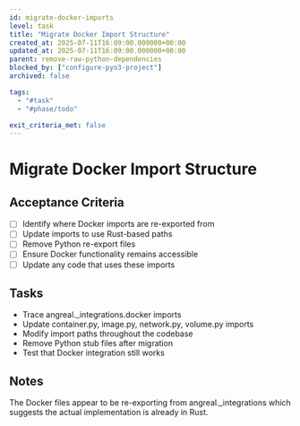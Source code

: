 ```yaml
---
id: migrate-docker-imports
level: task
title: "Migrate Docker Import Structure"
created_at: 2025-07-11T16:09:00.000000+00:00
updated_at: 2025-07-11T16:09:00.000000+00:00
parent: remove-raw-python-dependencies
blocked_by: ["configure-pyo3-project"]
archived: false

tags:
  - "#task"
  - "#phase/todo"

exit_criteria_met: false
---
```


# Migrate Docker Import Structure

## Acceptance Criteria

- [ ] Identify where Docker imports are re-exported from
- [ ] Update imports to use Rust-based paths
- [ ] Remove Python re-export files
- [ ] Ensure Docker functionality remains accessible
- [ ] Update any code that uses these imports

## Tasks

- Trace angreal._integrations.docker imports
- Update container.py, image.py, network.py, volume.py imports
- Modify import paths throughout the codebase
- Remove Python stub files after migration
- Test that Docker integration still works

## Notes

The Docker files appear to be re-exporting from angreal._integrations which suggests the actual implementation is already in Rust.
